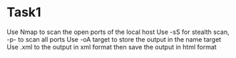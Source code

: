 # Task1
Use Nmap to scan the open ports of the local host
Use -sS for stealth scan, -p- to scan all ports
Use -oA target to store the output in the name target
Use .xml to the output in xml format
then save the output in html format
